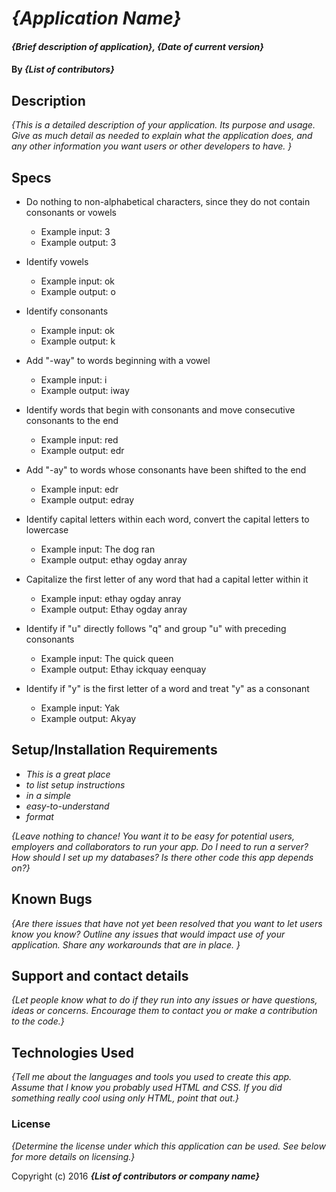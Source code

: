 # _{Application Name}_

#### _{Brief description of application}, {Date of current version}_

#### By _**{List of contributors}**_

## Description

_{This is a detailed description of your application. Its purpose and usage.  Give as much detail as needed to explain what the application does, and any other information you want users or other developers to have. }_

## Specs

- Do nothing to non-alphabetical characters, since they do not contain consonants or vowels
  - Example input: 3
  - Example output: 3

- Identify vowels
  - Example input: ok
  - Example output: o

- Identify consonants
  - Example input: ok
  - Example output: k

- Add "-way" to words beginning with a vowel
  - Example input: i
  - Example output: iway

- Identify words that begin with consonants and move consecutive consonants to the end
  - Example input: red
  - Example output: edr

- Add "-ay" to words whose consonants have been shifted to the end
    - Example input: edr
    - Example output: edray

- Identify capital letters within each word, convert the capital letters to lowercase
  - Example input: The dog ran
  - Example output: ethay ogday anray

- Capitalize the first letter of any word that had a capital letter within it
  - Example input: ethay ogday anray
  - Example output: Ethay ogday anray

- Identify if "u" directly follows "q" and group "u" with preceding consonants
  - Example input: The quick queen
  - Example output: Ethay ickquay eenquay

- Identify if "y" is the first letter of a word and treat "y" as a consonant
  - Example input: Yak
  - Example output: Akyay



## Setup/Installation Requirements

* _This is a great place_
* _to list setup instructions_
* _in a simple_
* _easy-to-understand_
* _format_

_{Leave nothing to chance! You want it to be easy for potential users, employers and collaborators to run your app. Do I need to run a server? How should I set up my databases? Is there other code this app depends on?}_

## Known Bugs

_{Are there issues that have not yet been resolved that you want to let users know you know?  Outline any issues that would impact use of your application.  Share any workarounds that are in place. }_

## Support and contact details

_{Let people know what to do if they run into any issues or have questions, ideas or concerns.  Encourage them to contact you or make a contribution to the code.}_

## Technologies Used

_{Tell me about the languages and tools you used to create this app. Assume that I know you probably used HTML and CSS. If you did something really cool using only HTML, point that out.}_

### License

*{Determine the license under which this application can be used.  See below for more details on licensing.}*

Copyright (c) 2016 **_{List of contributors or company name}_**
